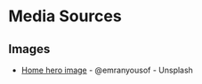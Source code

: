 # Media Sources

## Images
- [Home hero image](https://unsplash.com/photos/oZog_ETY9cY) - @emranyousof - Unsplash